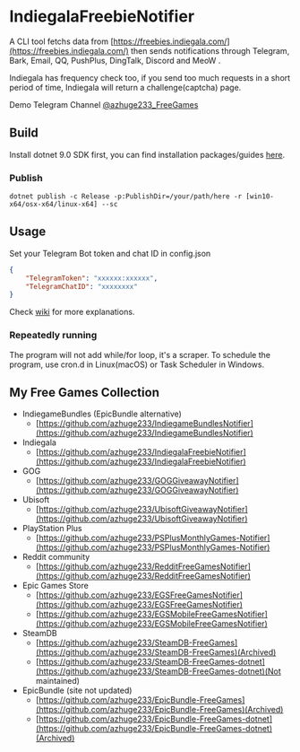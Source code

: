 # IndiegalaFreebieNotifier

A CLI tool fetchs data from [https://freebies.indiegala.com/](https://freebies.indiegala.com/) then sends notifications through Telegram, Bark, Email, QQ, PushPlus, DingTalk, Discord and MeoW .

Indiegala has frequency check too, if you send too much requests in a short period of time, Indiegala will return a challenge(captcha) page.

Demo Telegram Channel [@azhuge233_FreeGames](https://t.me/azhuge233_FreeGames)

## Build

Install dotnet 9.0 SDK first, you can find installation packages/guides [here](https://dotnet.microsoft.com/download).

### Publish

```
dotnet publish -c Release -p:PublishDir=/your/path/here -r [win10-x64/osx-x64/linux-x64] --sc
```

## Usage

Set your Telegram Bot token and chat ID in config.json

```json
{
	"TelegramToken": "xxxxxx:xxxxxx",
	"TelegramChatID": "xxxxxxxx"
}
```

Check [wiki](https://github.com/azhuge233/IndiegalaFreebieNotifier/wiki) for more explanations.

### Repeatedly running

The program will not add while/for loop, it's a scraper. To schedule the program, use cron.d in Linux(macOS) or Task Scheduler in Windows.

## My Free Games Collection

- IndiegameBundles (EpicBundle alternative)
    - [https://github.com/azhuge233/IndiegameBundlesNotifier](https://github.com/azhuge233/IndiegameBundlesNotifier)
- Indiegala
    - [https://github.com/azhuge233/IndiegalaFreebieNotifier](https://github.com/azhuge233/IndiegalaFreebieNotifier)
- GOG
    - [https://github.com/azhuge233/GOGGiveawayNotifier](https://github.com/azhuge233/GOGGiveawayNotifier)
- Ubisoft
    - [https://github.com/azhuge233/UbisoftGiveawayNotifier](https://github.com/azhuge233/UbisoftGiveawayNotifier)
- PlayStation Plus
    - [https://github.com/azhuge233/PSPlusMonthlyGames-Notifier](https://github.com/azhuge233/PSPlusMonthlyGames-Notifier)
- Reddit community
    - [https://github.com/azhuge233/RedditFreeGamesNotifier](https://github.com/azhuge233/RedditFreeGamesNotifier)
- Epic Games Store
    - [https://github.com/azhuge233/EGSFreeGamesNotifier](https://github.com/azhuge233/EGSFreeGamesNotifier)
    - [https://github.com/azhuge233/EGSMobileFreeGamesNotifier](https://github.com/azhuge233/EGSMobileFreeGamesNotifier)
- SteamDB
    - [https://github.com/azhuge233/SteamDB-FreeGames](https://github.com/azhuge233/SteamDB-FreeGames)(Archived)
    - [https://github.com/azhuge233/SteamDB-FreeGames-dotnet](https://github.com/azhuge233/SteamDB-FreeGames-dotnet)(Not maintained)
- EpicBundle (site not updated)
    - [https://github.com/azhuge233/EpicBundle-FreeGames](https://github.com/azhuge233/EpicBundle-FreeGames)(Archived)
    - [https://github.com/azhuge233/EpicBundle-FreeGames-dotnet](https://github.com/azhuge233/EpicBundle-FreeGames-dotnet)(Archived)
